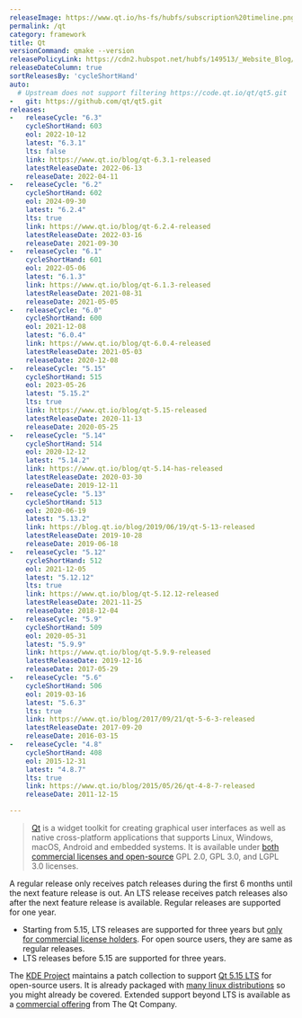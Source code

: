 ```yaml
---
releaseImage: https://www.qt.io/hs-fs/hubfs/subscription%20timeline.png
permalink: /qt
category: framework
title: Qt
versionCommand: qmake --version
releasePolicyLink: https://cdn2.hubspot.net/hubfs/149513/_Website_Blog/Qt%20offering%20change%20FAQ-2020-01-27.pdf
releaseDateColumn: true
sortReleasesBy: 'cycleShortHand'
auto:
  # Upstream does not support filtering https://code.qt.io/qt/qt5.git
-   git: https://github.com/qt/qt5.git
releases:
-   releaseCycle: "6.3"
    cycleShortHand: 603
    eol: 2022-10-12
    latest: "6.3.1"
    lts: false
    link: https://www.qt.io/blog/qt-6.3.1-released
    latestReleaseDate: 2022-06-13
    releaseDate: 2022-04-11
-   releaseCycle: "6.2"
    cycleShortHand: 602
    eol: 2024-09-30
    latest: "6.2.4"
    lts: true
    link: https://www.qt.io/blog/qt-6.2.4-released
    latestReleaseDate: 2022-03-16
    releaseDate: 2021-09-30
-   releaseCycle: "6.1"
    cycleShortHand: 601
    eol: 2022-05-06
    latest: "6.1.3"
    link: https://www.qt.io/blog/qt-6.1.3-released
    latestReleaseDate: 2021-08-31
    releaseDate: 2021-05-05
-   releaseCycle: "6.0"
    cycleShortHand: 600
    eol: 2021-12-08
    latest: "6.0.4"
    link: https://www.qt.io/blog/qt-6.0.4-released
    latestReleaseDate: 2021-05-03
    releaseDate: 2020-12-08
-   releaseCycle: "5.15"
    cycleShortHand: 515
    eol: 2023-05-26
    latest: "5.15.2"
    lts: true
    link: https://www.qt.io/blog/qt-5.15-released
    latestReleaseDate: 2020-11-13
    releaseDate: 2020-05-25
-   releaseCycle: "5.14"
    cycleShortHand: 514
    eol: 2020-12-12
    latest: "5.14.2"
    link: https://www.qt.io/blog/qt-5.14-has-released
    latestReleaseDate: 2020-03-30
    releaseDate: 2019-12-11
-   releaseCycle: "5.13"
    cycleShortHand: 513
    eol: 2020-06-19
    latest: "5.13.2"
    link: https://blog.qt.io/blog/2019/06/19/qt-5-13-released
    latestReleaseDate: 2019-10-28
    releaseDate: 2019-06-18
-   releaseCycle: "5.12"
    cycleShortHand: 512
    eol: 2021-12-05
    latest: "5.12.12"
    lts: true
    link: https://www.qt.io/blog/qt-5.12.12-released
    latestReleaseDate: 2021-11-25
    releaseDate: 2018-12-04
-   releaseCycle: "5.9"
    cycleShortHand: 509
    eol: 2020-05-31
    latest: "5.9.9"
    link: https://www.qt.io/blog/qt-5.9.9-released
    latestReleaseDate: 2019-12-16
    releaseDate: 2017-05-29
-   releaseCycle: "5.6"
    cycleShortHand: 506
    eol: 2019-03-16
    latest: "5.6.3"
    lts: true
    link: https://www.qt.io/blog/2017/09/21/qt-5-6-3-released
    latestReleaseDate: 2017-09-20
    releaseDate: 2016-03-15
-   releaseCycle: "4.8"
    cycleShortHand: 408
    eol: 2015-12-31
    latest: "4.8.7"
    lts: true
    link: https://www.qt.io/blog/2015/05/26/qt-4-8-7-released
    releaseDate: 2011-12-15

---
```


> [Qt](https://www.qt.io/) is a widget toolkit for creating graphical user interfaces as well as native cross-platform applications that supports Linux, Windows, macOS, Android and embedded systems. It is available under [both commercial licenses and open-source][license] GPL 2.0, GPL 3.0, and LGPL 3.0 licenses.

A regular release only receives patch releases during the first 6 months until the next feature release is out. An LTS release receives patch releases also after the next feature release is available. Regular releases are supported for one year.

- Starting from 5.15, LTS releases are supported for three years but [only for commercial license holders][lts-limit]. For open source users, they are same as regular releases.
- LTS releases before 5.15 are supported for three years.

The [KDE Project](https://kde.org/) maintains a patch collection to support [Qt 5.15 LTS](https://community.kde.org/Qt5PatchCollection) for open-source users. It is already packaged with [many linux distributions](https://repology.org/project/qt/badges) so you might already be covered. Extended support beyond LTS is available as a [commercial offering][extended-support] from The Qt Company.

[license]: https://www.qt.io/licensing/ "Licensing page on the Qt Website"
[extended-support]: https://www.qt.io/qt-support/
[lts-limit]: https://www.qt.io/blog/qt-offering-changes-2020 "Qt offering changes 2020"

